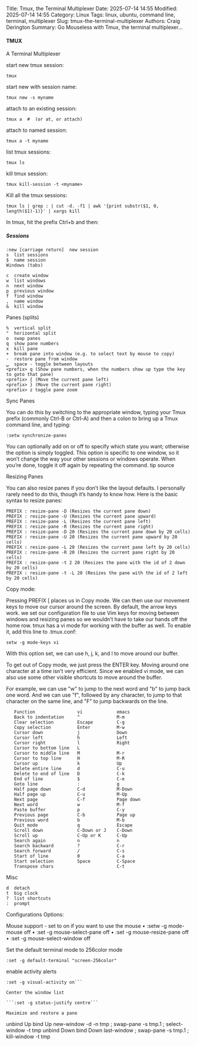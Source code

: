 Title: Tmux, the Terminal Multiplexer
Date: 2025-07-14 14:55
Modified: 2025-07-14 14:55
Category: Linux
Tags: linux, ubuntu, command line, terminal, multiplexer
Slug: tmux-the-terminal-multiplexer
Authors: Craig Derington
Summary: Go Mouseless with Tmux, the terminal multiplexer...

#### TMUX
A Terminal Multiplexer

start new tmux session:

```tmux```

start new with session name:

```tmux new -s myname```

attach to an existing session:

```tmux a  #  (or at, or attach)```

attach to named session:

```tmux a -t myname```

list tmux sessions:

```tmux ls```

kill tmux session:

```tmux kill-session -t <myname>```

Kill all the tmux sessions:

```tmux ls | grep : | cut -d. -f1 | awk '{print substr($1, 0, length($1)-1)}' | xargs kill```

In tmux, hit the prefix Ctrl+b and then:

##### Sessions
```
:new [carriage return]  new session
s  list sessions
$  name session
Windows (tabs)
```

```
c  create window
w  list windows
n  next window
p  previous window
f  find window
,  name window
&  kill window
```

Panes (splits)
```
%  vertical split
"  horizontal split
o  swap panes
q  show pane numbers
x  kill pane
+  break pane into window (e.g. to select text by mouse to copy)
-  restore pane from window
⍽  space - toggle between layouts
<prefix> q (Show pane numbers, when the numbers show up type the key to goto that pane)
<prefix> { (Move the current pane left)
<prefix> } (Move the current pane right)
<prefix> z toggle pane zoom
```

Sync Panes

You can do this by switching to the appropriate window, typing your Tmux prefix (commonly Ctrl-B or Ctrl-A) and then a colon to bring up a Tmux command line, and typing:
```
:setw synchronize-panes
```

You can optionally add on or off to specify which state you want; otherwise the option is simply toggled. This option is specific to one window, so it won’t change the way your other sessions or windows operate. When you’re done, toggle it off again by repeating the command. tip source

Resizing Panes

You can also resize panes if you don’t like the layout defaults. I personally rarely need to do this, though it’s handy to know how. Here is the basic syntax to resize panes:

```
PREFIX : resize-pane -D (Resizes the current pane down)
PREFIX : resize-pane -U (Resizes the current pane upward)
PREFIX : resize-pane -L (Resizes the current pane left)
PREFIX : resize-pane -R (Resizes the current pane right)
PREFIX : resize-pane -D 20 (Resizes the current pane down by 20 cells)
PREFIX : resize-pane -U 20 (Resizes the current pane upward by 20 cells)
PREFIX : resize-pane -L 20 (Resizes the current pane left by 20 cells)
PREFIX : resize-pane -R 20 (Resizes the current pane right by 20 cells)
PREFIX : resize-pane -t 2 20 (Resizes the pane with the id of 2 down by 20 cells)
PREFIX : resize-pane -t -L 20 (Resizes the pane with the id of 2 left by 20 cells)
```

Copy mode:

Pressing PREFIX [ places us in Copy mode. We can then use our movement keys to move our cursor around the screen. By default, the arrow keys work. we set our configuration file to use Vim keys for moving between windows and resizing panes so we wouldn’t have to take our hands off the home row. tmux has a vi mode for working with the buffer as well. To enable it, add this line to .tmux.conf:

```setw -g mode-keys vi```

With this option set, we can use h, j, k, and l to move around our buffer.

To get out of Copy mode, we just press the ENTER key. Moving around one character at a time isn’t very efficient. Since we enabled vi mode, we can also use some other visible shortcuts to move around the buffer.

For example, we can use "w" to jump to the next word and "b" to jump back one word. And we can use "f", followed by any character, to jump to that character on the same line, and "F" to jump backwards on the line.

```
   Function                vi             emacs
   Back to indentation     ^              M-m
   Clear selection         Escape         C-g
   Copy selection          Enter          M-w
   Cursor down             j              Down
   Cursor left             h              Left
   Cursor right            l              Right
   Cursor to bottom line   L
   Cursor to middle line   M              M-r
   Cursor to top line      H              M-R
   Cursor up               k              Up
   Delete entire line      d              C-u
   Delete to end of line   D              C-k
   End of line             $              C-e
   Goto line               :              g
   Half page down          C-d            M-Down
   Half page up            C-u            M-Up
   Next page               C-f            Page down
   Next word               w              M-f
   Paste buffer            p              C-y
   Previous page           C-b            Page up
   Previous word           b              M-b
   Quit mode               q              Escape
   Scroll down             C-Down or J    C-Down
   Scroll up               C-Up or K      C-Up
   Search again            n              n
   Search backward         ?              C-r
   Search forward          /              C-s
   Start of line           0              C-a
   Start selection         Space          C-Space
   Transpose chars                        C-t
```

Misc
```
d  detach
t  big clock
?  list shortcuts
:  prompt
```

Configurations Options:

Mouse support - set to on if you want to use the mouse
    • :setw -g mode-mouse off
    • :set -g mouse-select-pane off
    • :set -g mouse-resize-pane off
    • :set -g mouse-select-window off

Set the default terminal mode to 256color mode

```:set -g default-terminal "screen-256color"```

enable activity alerts

```:setw -g monitor-activity on
:set -g visual-activity on```

Center the window list

```:set -g status-justify centre```

Maximize and restore a pane

```
unbind Up bind Up new-window -d -n tmp \; swap-pane -s tmp.1 \; select-window -t tmp
unbind Down
bind Down last-window \; swap-pane -s tmp.1 \; kill-window -t tmp
```
